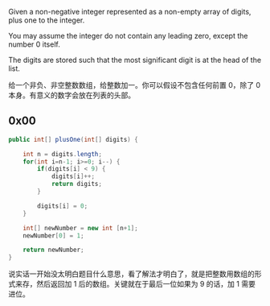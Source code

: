 Given a non-negative integer represented as a non-empty array of digits, plus one to the integer.

You may assume the integer do not contain any leading zero, except the number 0 itself.

The digits are stored such that the most significant digit is at the head of the list.

给一个非负、非空整数数组，给整数加一。你可以假设不包含任何前置 0，除了 0 本身。有意义的数字会放在列表的头部。

## 0x00
```java
public int[] plusOne(int[] digits) {

    int n = digits.length;
    for(int i=n-1; i>=0; i--) {
        if(digits[i] < 9) {
            digits[i]++;
            return digits;
        }

        digits[i] = 0;
    }

    int[] newNumber = new int [n+1];
    newNumber[0] = 1;

    return newNumber;
}
```
说实话一开始没太明白题目什么意思，看了解法才明白了，就是把整数用数组的形式来存，然后返回加 1 后的数组。关键就在于最后一位如果为 9 的话，加 1 需要进位。
